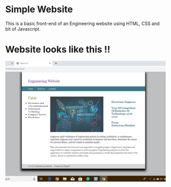 # Simple Website
 This is a basic front-end of an Engineering website using HTML, CSS and bit of Javascript.
 # Website looks like this !!
 ![website](website.png)
